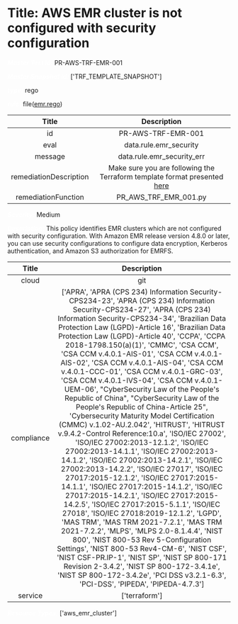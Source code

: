 



# Title: AWS EMR cluster is not configured with security configuration


***<font color="white">Master Test Id:</font>*** PR-AWS-TRF-EMR-001

***<font color="white">Master Snapshot Id:</font>*** ['TRF_TEMPLATE_SNAPSHOT']

***<font color="white">type:</font>*** rego

***<font color="white">rule:</font>*** file([emr.rego])  
  
  
  
  

|Title|Description|
| :---: | :---: |
|id|PR-AWS-TRF-EMR-001|
|eval|data.rule.emr_security|
|message|data.rule.emr_security_err|
|remediationDescription|Make sure you are following the Terraform template format presented <a href='https://registry.terraform.io/providers/hashicorp/aws/latest/docs/resources/emr_cluster' target='_blank'>here</a>|
|remediationFunction|PR_AWS_TRF_EMR_001.py|


***<font color="white">Severity:</font>*** Medium

***<font color="white">Description:</font>*** This policy identifies EMR clusters which are not configured with security configuration. With Amazon EMR release version 4.8.0 or later, you can use security configurations to configure data encryption, Kerberos authentication, and Amazon S3 authorization for EMRFS.  
  
  

|Title|Description|
| :---: | :---: |
|cloud|git|
|compliance|['APRA', 'APRA (CPS 234) Information Security-CPS234-23', 'APRA (CPS 234) Information Security-CPS234-27', 'APRA (CPS 234) Information Security-CPS234-34', 'Brazilian Data Protection Law (LGPD)-Article 16', 'Brazilian Data Protection Law (LGPD)-Article 40', 'CCPA', 'CCPA 2018-1798.150(a)(1)', 'CMMC', 'CSA CCM', 'CSA CCM v.4.0.1-AIS-01', 'CSA CCM v.4.0.1-AIS-02', 'CSA CCM v.4.0.1-AIS-04', 'CSA CCM v.4.0.1-CCC-01', 'CSA CCM v.4.0.1-GRC-03', 'CSA CCM v.4.0.1-IVS-04', 'CSA CCM v.4.0.1-UEM-06', "CyberSecurity Law of the People's Republic of China", "CyberSecurity Law of the People's Republic of China-Article 25", 'Cybersecurity Maturity Model Certification (CMMC) v.1.02-AU.2.042', 'HITRUST', 'HITRUST v.9.4.2-Control Reference:10.a', 'ISO/IEC 27002', 'ISO/IEC 27002:2013-12.1.2', 'ISO/IEC 27002:2013-14.1.1', 'ISO/IEC 27002:2013-14.1.2', 'ISO/IEC 27002:2013-14.2.1', 'ISO/IEC 27002:2013-14.2.2', 'ISO/IEC 27017', 'ISO/IEC 27017:2015-12.1.2', 'ISO/IEC 27017:2015-14.1.1', 'ISO/IEC 27017:2015-14.1.2', 'ISO/IEC 27017:2015-14.2.1', 'ISO/IEC 27017:2015-14.2.5', 'ISO/IEC 27017:2015-5.1.1', 'ISO/IEC 27018', 'ISO/IEC 27018:2019-12.1.2', 'LGPD', 'MAS TRM', 'MAS TRM 2021-7.2.1', 'MAS TRM 2021-7.2.2', 'MLPS', 'MLPS 2.0-8.1.4.4', 'NIST 800', 'NIST 800-53 Rev 5-Configuration Settings', 'NIST 800-53 Rev4-CM-6', 'NIST CSF', 'NIST CSF-PR.IP-1', 'NIST SP', 'NIST SP 800-171 Revision 2-3.4.2', 'NIST SP 800-172-3.4.1e', 'NIST SP 800-172-3.4.2e', 'PCI DSS v3.2.1-6.3', 'PCI-DSS', 'PIPEDA', 'PIPEDA-4.7.3']|
|service|['terraform']|


***<font color="white">Resource Types:</font>*** ['aws_emr_cluster']


[emr.rego]: https://github.com/prancer-io/prancer-compliance-test/tree/master/aws/terraform/emr.rego
